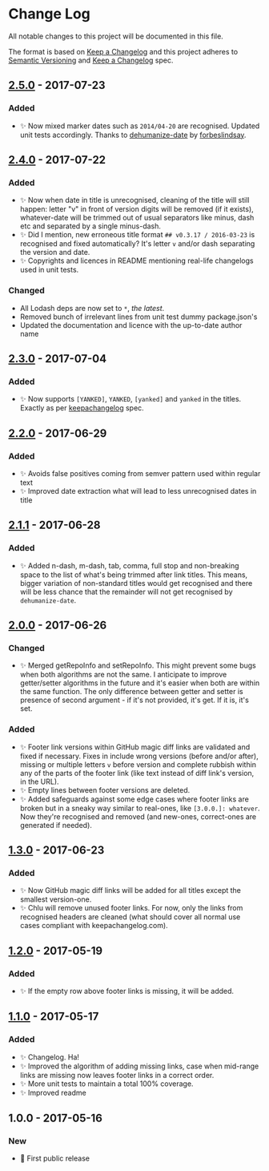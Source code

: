 # Change Log
All notable changes to this project will be documented in this file.

The format is based on [Keep a Changelog](http://keepachangelog.com/)
and this project adheres to [Semantic Versioning](http://semver.org/) and
[Keep a Changelog](http://keepachangelog.com/) spec.

## [2.5.0] - 2017-07-23
### Added
- ✨ Now mixed marker dates such as `2014/04-20` are recognised. Updated unit tests accordingly. Thanks to [dehumanize-date](https://github.com/ForbesLindesay/dehumanize-date/commit/7b4a27477a2bfdb614a4eb74c7972d5eea529480) by [forbeslindsay](https://github.com/ForbesLindesay).

## [2.4.0] - 2017-07-22
### Added
- ✨ Now when date in title is unrecognised, cleaning of the title will still happen: letter "v" in front of version digits will be removed (if it exists), whatever-date will be trimmed out of usual separators like minus, dash etc and separated by a single minus-dash.
- ✨ Did I mention, new erroneous title format `## v0.3.17 / 2016-03-23` is recognised and fixed automatically? It's letter `v` and/or dash separating the version and date.
- ✨ Copyrights and licences in README mentioning real-life changelogs used in unit tests.

### Changed
- All Lodash deps are now set to `*`, _the latest_.
- Removed bunch of irrelevant lines from unit test dummy package.json's
- Updated the documentation and licence with the up-to-date author name

## [2.3.0] - 2017-07-04
### Added
- ✨ Now supports `[YANKED]`, `YANKED`, `[yanked]` and `yanked` in the titles. Exactly as per [keepachangelog](http://keepachangelog.com/) spec.

## [2.2.0] - 2017-06-29
### Added
- ✨ Avoids false positives coming from semver pattern used within regular text
- ✨ Improved date extraction what will lead to less unrecognised dates in title

## [2.1.1] - 2017-06-28
### Added
- ✨ Added n-dash, m-dash, tab, comma, full stop and non-breaking space to the list of what's being trimmed after link titles. This means, bigger variation of non-standard titles would get recognised and there will be less chance that the remainder will not get recognised by `dehumanize-date`.

## [2.0.0] - 2017-06-26
### Changed
- ✨ Merged getRepoInfo and setRepoInfo. This might prevent some bugs when both algorithms are not the same. I anticipate to improve getter/setter algorithms in the future and it's easier when both are within the same function. The only difference between getter and setter is presence of second argument - if it's not provided, it's get. If it is, it's set.
### Added
- ✨ Footer link versions within GitHub magic diff links are validated and fixed if necessary. Fixes in include wrong versions (before and/or after), missing or multiple letters `v` before version and complete rubbish within any of the parts of the footer link (like text instead of diff link's version, in the URL).
- ✨ Empty lines between footer versions are deleted.
- ✨ Added safeguards against some edge cases where footer links are broken but in a sneaky way similar to real-ones, like `[3.0.0.]: whatever`. Now they're recognised and removed (and new-ones, correct-ones are generated if needed).

## [1.3.0] - 2017-06-23
### Added
- ✨ Now GitHub magic diff links will be added for all titles except the smallest version-one.
- ✨ Chlu will remove unused footer links. For now, only the links from recognised headers are cleaned (what should cover all normal use cases compliant with keepachangelog.com).

## [1.2.0] - 2017-05-19
### Added
- ✨ If the empty row above footer links is missing, it will be added.

## [1.1.0] - 2017-05-17
### Added
- ✨ Changelog. Ha!
- ✨ Improved the algorithm of adding missing links, case when mid-range links are missing now leaves footer links in a correct order.
- ✨ More unit tests to maintain a total 100% coverage.
- ✨ Improved readme

## 1.0.0 - 2017-05-16
### New
- 🌟 First public release

[1.1.0]: https://github.com/codsen/chlu/compare/v1.0.0...v1.1.0
[1.2.0]: https://github.com/codsen/chlu/compare/v1.1.0...v1.2.0
[1.3.0]: https://github.com/codsen/chlu/compare/v1.2.0...v1.3.0
[2.0.0]: https://github.com/codsen/chlu/compare/v1.3.0...v2.0.0
[2.1.1]: https://github.com/codsen/chlu/compare/v2.0.0...v2.1.1
[2.2.0]: https://github.com/codsen/chlu/compare/v2.1.1...v2.2.0
[2.3.0]: https://github.com/codsen/chlu/compare/v2.2.1...v2.3.0
[2.4.0]: https://github.com/codsen/chlu/compare/v2.3.0...v2.4.0
[2.5.0]: https://github.com/codsen/chlu/compare/v2.4.0...v2.5.0
